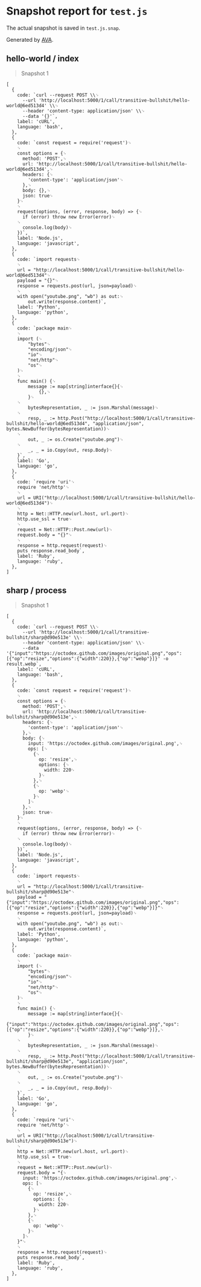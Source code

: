 # Snapshot report for `test.js`

The actual snapshot is saved in `test.js.snap`.

Generated by [AVA](https://ava.li).

## hello-world / index

> Snapshot 1

    [
      {
        code: `curl --request POST \\␊
          --url 'http://localhost:5000/1/call/transitive-bullshit/hello-world@6ed513d4' \\␊
          --header 'content-type: application/json' \\␊
          --data '{}'`,
        label: 'cURL',
        language: 'bash',
      },
      {
        code: `const request = require('request')␊
        ␊
        const options = {␊
          method: 'POST',␊
          url: 'http://localhost:5000/1/call/transitive-bullshit/hello-world@6ed513d4',␊
          headers: {␊
            'content-type': 'application/json'␊
          },␊
          body: {},␊
          json: true␊
        }␊
        ␊
        request(options, (error, response, body) => {␊
          if (error) throw new Error(error)␊
        ␊
          console.log(body)␊
        })`,
        label: 'Node.js',
        language: 'javascript',
      },
      {
        code: `import requests␊
        ␊
        url = "http://localhost:5000/1/call/transitive-bullshit/hello-world@6ed513d4"␊
        payload = "{}"␊
        response = requests.post(url, json=payload)␊
        ␊
        with open("youtube.png", "wb") as out:␊
            out.write(response.content)`,
        label: 'Python',
        language: 'python',
      },
      {
        code: `package main␊
        ␊
        import (␊
        	"bytes"␊
        	"encoding/json"␊
        	"io"␊
        	"net/http"␊
        	"os"␊
        )␊
        ␊
        func main() {␊
        	message := map[string]interface{}{␊
        		{},␊
        	}␊
        ␊
        	bytesRepresentation, _ := json.Marshal(message)␊
        ␊
        	resp, _ := http.Post("http://localhost:5000/1/call/transitive-bullshit/hello-world@6ed513d4", "application/json", bytes.NewBuffer(bytesRepresentation))␊
        ␊
        	out, _ := os.Create("youtube.png")␊
        ␊
        	_, _ = io.Copy(out, resp.Body)␊
        }`,
        label: 'Go',
        language: 'go',
      },
      {
        code: `require 'uri'␊
        require 'net/http'␊
        ␊
        url = URI("http://localhost:5000/1/call/transitive-bullshit/hello-world@6ed513d4")␊
        ␊
        http = Net::HTTP.new(url.host, url.port)␊
        http.use_ssl = true␊
        ␊
        request = Net::HTTP::Post.new(url)␊
        request.body = "{}"␊
        ␊
        response = http.request(request)␊
        puts response.read_body`,
        label: 'Ruby',
        language: 'ruby',
      },
    ]

## sharp / process

> Snapshot 1

    [
      {
        code: `curl --request POST \\␊
          --url 'http://localhost:5000/1/call/transitive-bullshit/sharp@d90e513e' \\␊
          --header 'content-type: application/json' \\␊
          --data '{"input":"https://octodex.github.com/images/original.png","ops":[{"op":"resize","options":{"width":220}},{"op":"webp"}]}' -o result.webp`,
        label: 'cURL',
        language: 'bash',
      },
      {
        code: `const request = require('request')␊
        ␊
        const options = {␊
          method: 'POST',␊
          url: 'http://localhost:5000/1/call/transitive-bullshit/sharp@d90e513e',␊
          headers: {␊
            'content-type': 'application/json'␊
          },␊
          body: {␊
            input: 'https://octodex.github.com/images/original.png',␊
            ops: [␊
              {␊
                op: 'resize',␊
                options: {␊
                  width: 220␊
                }␊
              },␊
              {␊
                op: 'webp'␊
              }␊
            ]␊
          },␊
          json: true␊
        }␊
        ␊
        request(options, (error, response, body) => {␊
          if (error) throw new Error(error)␊
        ␊
          console.log(body)␊
        })`,
        label: 'Node.js',
        language: 'javascript',
      },
      {
        code: `import requests␊
        ␊
        url = "http://localhost:5000/1/call/transitive-bullshit/sharp@d90e513e"␊
        payload = "{"input":"https://octodex.github.com/images/original.png","ops":[{"op":"resize","options":{"width":220}},{"op":"webp"}]}"␊
        response = requests.post(url, json=payload)␊
        ␊
        with open("youtube.png", "wb") as out:␊
            out.write(response.content)`,
        label: 'Python',
        language: 'python',
      },
      {
        code: `package main␊
        ␊
        import (␊
        	"bytes"␊
        	"encoding/json"␊
        	"io"␊
        	"net/http"␊
        	"os"␊
        )␊
        ␊
        func main() {␊
        	message := map[string]interface{}{␊
        		{"input":"https://octodex.github.com/images/original.png","ops":[{"op":"resize","options":{"width":220}},{"op":"webp"}]},␊
        	}␊
        ␊
        	bytesRepresentation, _ := json.Marshal(message)␊
        ␊
        	resp, _ := http.Post("http://localhost:5000/1/call/transitive-bullshit/sharp@d90e513e", "application/json", bytes.NewBuffer(bytesRepresentation))␊
        ␊
        	out, _ := os.Create("youtube.png")␊
        ␊
        	_, _ = io.Copy(out, resp.Body)␊
        }`,
        label: 'Go',
        language: 'go',
      },
      {
        code: `require 'uri'␊
        require 'net/http'␊
        ␊
        url = URI("http://localhost:5000/1/call/transitive-bullshit/sharp@d90e513e")␊
        ␊
        http = Net::HTTP.new(url.host, url.port)␊
        http.use_ssl = true␊
        ␊
        request = Net::HTTP::Post.new(url)␊
        request.body = "{␊
          input: 'https://octodex.github.com/images/original.png',␊
          ops: [␊
            {␊
              op: 'resize',␊
              options: {␊
                width: 220␊
              }␊
            },␊
            {␊
              op: 'webp'␊
            }␊
          ]␊
        }"␊
        ␊
        response = http.request(request)␊
        puts response.read_body`,
        label: 'Ruby',
        language: 'ruby',
      },
    ]

